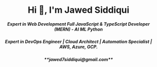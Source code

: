 <h1 align="center">Hi 👋, I'm Jawed Siddiqui</h1>
<h5 align="center">Expert in Web Development Full JavaScript & TypeScript Developer (MERN) - AI ML Python</h5>

 <h5 align="center">Expert in DevOps Engineer | Cloud Architect | Automation Specialist | AWS, Azure, GCP.</h5>

 <h5 align="center">**jawed7siddiqui@gmail.com**</h5>
